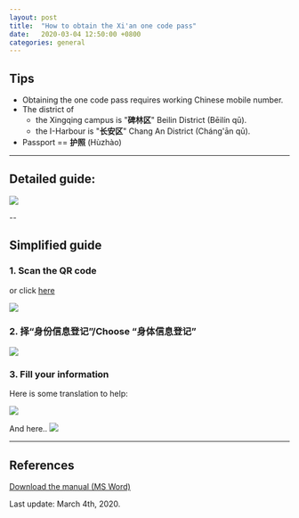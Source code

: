 ```yaml
---
layout: post
title:  "How to obtain the Xi'an one code pass"
date:   2020-03-04 12:50:00 +0800
categories: general
---
```

## Tips
- Obtaining the one code pass requires working Chinese mobile number.
- The district of 
  - the Xingqing campus is "**碑林区**" Beilin District (Bēilín qū). 
  - the I-Harbour is "**长安区**" Chang An District (Cháng'ān qū).
- Passport == **护照** (Hùzhào)

---

## Detailed guide: 

![](/assets/posts/2020-03-04-xian-one-pass/summarize-one-pass.jpg)

--
## Simplified guide

### 1. Scan the QR code
or click [here](https://data.xa.gov.cn/ptrace/view/index.html)

![](/assets/posts/2020-03-04-xian-one-pass/one-pass-qr.png)

### 2. 择“身份信息登记”/Choose “身体信息登记”

![](/assets/posts/2020-03-04-xian-one-pass/1-choose.png)

### 3. Fill your information
Here is some translation to help: 

![](/assets/posts/2020-03-04-xian-one-pass/2-fill-info.png)

And here..
![](/assets/posts/2020-03-04-xian-one-pass/3-residential.png)

---

## References
[Download the manual (MS Word)](/assets/posts/2020-03-04-xian-one-pass/How%20to%20obtain%20the%20one%20code%20pass.docx)

Last update: March 4th, 2020.